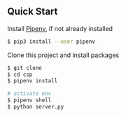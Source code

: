 
## Quick Start
Install [Pipenv](https://pipenv.pypa.io/en/latest/), if not already installed
```sh
$ pip3 install --user pipenv
```

Clone this project and install packages
```sh
$ git clone 
$ cd csp
$ pipenv install

# activate env
$ pipenv shell
$ python server.py
```
